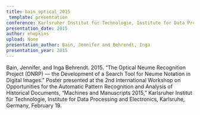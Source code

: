 ```yaml
---
title: bain_optical_2015
_template: presentation
conference: Karlsruher Institut für Technologie, Institute for Data Processing and Electronics, Karlsruhe, Germany
presentation_date: 2015
author: ehopkins
upload: None
presentation_author: Bain, Jennifer and Behrendt, Inga
presentation_year: 2015
---
```

Bain, Jennifer, and Inga Behrendt. 2015. “The Optical Neume Recognition Project (ONRP) — the Development of a Search Tool for Neume Notation in Digital Images.” Poster presented at the 2nd International Workshop on Opportunities for the Automatic Pattern Recognition and Analysis of Historical Documents, “Machines and Manuscripts 2015,” Karlsruher Institut für Technologie, Institute for Data Processing and Electronics, Karlsruhe, Germany, February 19.

